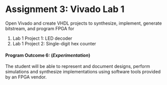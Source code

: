 # Assignment 3: Vivado Lab 1

Open Vivado and create VHDL projects to synthesize, implement, generate bitstream, and program FPGA for
1. Lab 1 Project 1: LED decoder
2. Lab 1 Project 2: Single-digit hex counter


#### Program Outcome 6: (*Experimentation*)

The student will be able to represent and document designs, perform simulations and synthesize implementations using software tools provided by an FPGA vendor.
